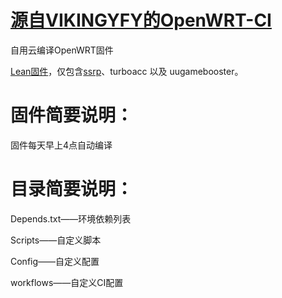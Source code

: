 # [源自VIKINGYFY的OpenWRT-CI](https://github.com/VIKINGYFY/OpenWRT-CI)
自用云编译OpenWRT固件

[Lean固件](https://github.com/coolsnowwolf/lede)，仅包含[ssrp](https://github.com/fw876/helloworld)、turboacc 以及 uugamebooster。

# 固件简要说明：

固件每天早上4点自动编译

# 目录简要说明：

Depends.txt——环境依赖列表

Scripts——自定义脚本

Config——自定义配置

workflows——自定义CI配置
